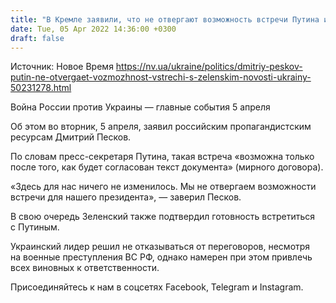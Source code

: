 ```yaml
---
title: "В Кремле заявили, что не отвергают возможность встречи Путина и Зеленского"
date: Tue, 05 Apr 2022 14:36:00 +0300
draft: false
---
```

Источник: Новое Время https://nv.ua/ukraine/politics/dmitriy-peskov-putin-ne-otvergaet-vozmozhnost-vstrechi-s-zelenskim-novosti-ukrainy-50231278.html


Война России против Украины — главные события 5 апреля

Об этом во вторник, 5 апреля, заявил российским пропагандистским ресурсам Дмитрий Песков.

По словам пресс-секретаря Путина, такая встреча «возможна только после того, как будет согласован текст документа» (мирного договора).

«Здесь для нас ничего не изменилось. Мы не отвергаем возможности встречи для нашего президента», — заверил Песков.

В свою очередь Зеленский также подтвердил готовность встретиться с Путиным.

Украинский лидер решил не отказываться от переговоров, несмотря на военные преступления ВС РФ, однако намерен при этом привлечь всех виновных к ответственности.

Присоединяйтесь к нам в соцсетях Facebook, Telegram и Instagram.
